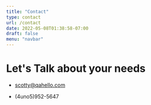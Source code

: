 ```yaml
---
title: "Contact"
type: contact
url: /contact
date: 2022-05-08T01:38:58-07:00
draft: false
menu: "navbar"
---
```



# Let's Talk about your needs

* scotty@qahello.com

* (4uno5)952-5647

